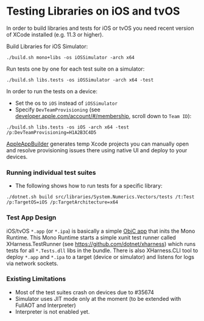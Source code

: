 # Testing Libraries on iOS and tvOS

In order to build libraries and tests for iOS or tvOS you need recent version of XCode installed (e.g. 11.3 or higher).

Build Libraries for iOS Simulator:
```
./build.sh mono+libs -os iOSSimulator -arch x64
```
Run tests one by one for each test suite on a simulator:
```
./build.sh libs.tests -os iOSSimulator -arch x64 -test
```
In order to run the tests on a device:
- Set the os to `iOS` instead of `iOSSimulator`
- Specify `DevTeamProvisioning` (see [developer.apple.com/account/#/membership](https://developer.apple.com/account/#/membership), scroll down to `Team ID`):
```
./build.sh libs.tests -os iOS -arch x64 -test /p:DevTeamProvisioning=H1A2B3C4D5
```
[AppleAppBuilder](https://github.com/dotnet/runtime/blob/main/src/mono/msbuild/AppleAppBuilder/AppleAppBuilder.cs) generates temp Xcode projects you can manually open and resolve provisioning issues there using native UI and deploy to your devices.

### Running individual test suites
- The following shows how to run tests for a specific library:
```
./dotnet.sh build src/libraries/System.Numerics.Vectors/tests /t:Test /p:TargetOS=iOS /p:TargetArchitecture=x64
```

### Test App Design
iOS/tvOS `*.app` (or `*.ipa`) is basically a simple [ObjC app](https://github.com/dotnet/runtime/blob/main/src/mono/msbuild/AppleAppBuilder/Templates/main-console.m) that inits the Mono Runtime. This Mono Runtime starts a simple xunit test
runner called XHarness.TestRunner (see https://github.com/dotnet/xharness) which runs tests for all `*.Tests.dll` libs in the bundle. There is also XHarness.CLI tool to deploy `*.app` and `*.ipa` to a target (device or simulator) and listens for logs via network sockets.

### Existing Limitations
- Most of the test suites crash on devices due to #35674
- Simulator uses JIT mode only at the moment (to be extended with FullAOT and Interpreter)
- Interpreter is not enabled yet.
